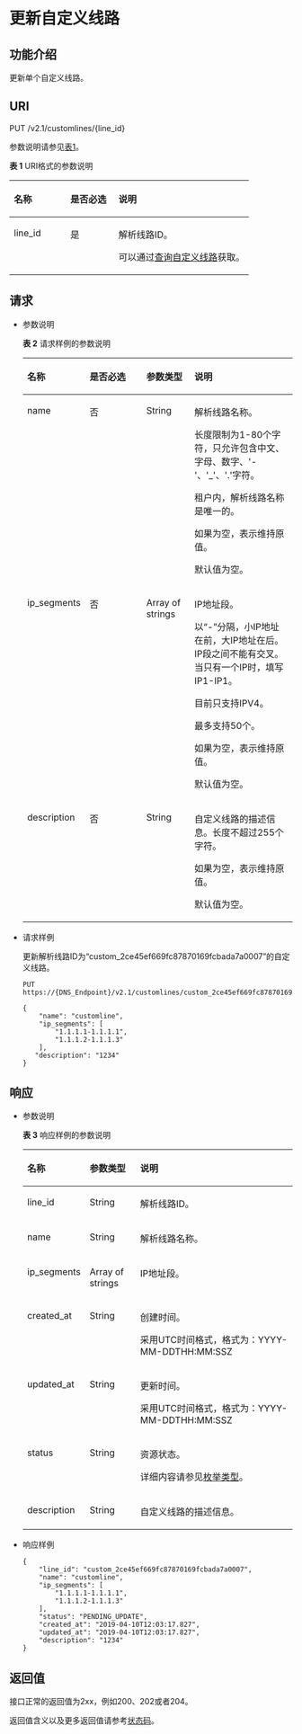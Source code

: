# 更新自定义线路<a name="zh-cn_topic_0171265899"></a>

## 功能介绍<a name="section2763065016101"></a>

更新单个自定义线路。

## URI<a name="section53701671161015"></a>

PUT /v2.1/customlines/\{line\_id\}

参数说明请参见[表1](#table30807893173129)。

**表 1**  URI格式的参数说明

<a name="table30807893173129"></a>
<table><thead align="left"><tr id="row38661368173129"><th class="cellrowborder" valign="top" width="23.582358235823584%" id="mcps1.2.4.1.1"><p id="p14212988173129"><a name="p14212988173129"></a><a name="p14212988173129"></a>名称</p>
</th>
<th class="cellrowborder" valign="top" width="20.122012201220123%" id="mcps1.2.4.1.2"><p id="p23287688173129"><a name="p23287688173129"></a><a name="p23287688173129"></a>是否必选</p>
</th>
<th class="cellrowborder" valign="top" width="56.29562956295629%" id="mcps1.2.4.1.3"><p id="p1114682173129"><a name="p1114682173129"></a><a name="p1114682173129"></a>说明</p>
</th>
</tr>
</thead>
<tbody><tr id="row13711518141418"><td class="cellrowborder" valign="top" width="23.582358235823584%" headers="mcps1.2.4.1.1 "><p id="p22543611102"><a name="p22543611102"></a><a name="p22543611102"></a>line_id</p>
</td>
<td class="cellrowborder" valign="top" width="20.122012201220123%" headers="mcps1.2.4.1.2 "><p id="p7924313161012"><a name="p7924313161012"></a><a name="p7924313161012"></a>是</p>
</td>
<td class="cellrowborder" valign="top" width="56.29562956295629%" headers="mcps1.2.4.1.3 "><p id="p625626161011"><a name="p625626161011"></a><a name="p625626161011"></a>解析线路ID。</p>
<p id="p9267826172415"><a name="p9267826172415"></a><a name="p9267826172415"></a>可以通过<a href="查询自定义线路.md">查询自定义线路</a>获取。</p>
</td>
</tr>
</tbody>
</table>

## 请求<a name="section44958995161021"></a>

-   参数说明

    **表 2**  请求样例的参数说明

    <a name="table9470531173211"></a>
    <table><thead align="left"><tr id="row60397351173211"><th class="cellrowborder" valign="top" width="22.45%" id="mcps1.2.5.1.1"><p id="p65819295173211"><a name="p65819295173211"></a><a name="p65819295173211"></a>名称</p>
    </th>
    <th class="cellrowborder" valign="top" width="21.29%" id="mcps1.2.5.1.2"><p id="p42278174173211"><a name="p42278174173211"></a><a name="p42278174173211"></a>是否必选</p>
    </th>
    <th class="cellrowborder" valign="top" width="17.89%" id="mcps1.2.5.1.3"><p id="p26309572173211"><a name="p26309572173211"></a><a name="p26309572173211"></a>参数类型</p>
    </th>
    <th class="cellrowborder" valign="top" width="38.37%" id="mcps1.2.5.1.4"><p id="p67071922173211"><a name="p67071922173211"></a><a name="p67071922173211"></a>说明</p>
    </th>
    </tr>
    </thead>
    <tbody><tr id="row65160710173211"><td class="cellrowborder" valign="top" width="22.45%" headers="mcps1.2.5.1.1 "><p id="p21415905173211"><a name="p21415905173211"></a><a name="p21415905173211"></a>name</p>
    </td>
    <td class="cellrowborder" valign="top" width="21.29%" headers="mcps1.2.5.1.2 "><p id="p58188388173211"><a name="p58188388173211"></a><a name="p58188388173211"></a>否</p>
    </td>
    <td class="cellrowborder" valign="top" width="17.89%" headers="mcps1.2.5.1.3 "><p id="p45293229173211"><a name="p45293229173211"></a><a name="p45293229173211"></a>String</p>
    </td>
    <td class="cellrowborder" valign="top" width="38.37%" headers="mcps1.2.5.1.4 "><p id="p27471407151355"><a name="p27471407151355"></a><a name="p27471407151355"></a>解析线路名称。</p>
    <p id="p359944165211"><a name="p359944165211"></a><a name="p359944165211"></a>长度限制为1-80个字符，只允许包含中文、字母、数字、'-'、'_'、'.'字符。</p>
    <p id="p20241152512521"><a name="p20241152512521"></a><a name="p20241152512521"></a>租户内，解析线路名称是唯一的。</p>
    <p id="p1220114531498"><a name="p1220114531498"></a><a name="p1220114531498"></a>如果为空，表示维持原值。</p>
    <p id="p1943121314500"><a name="p1943121314500"></a><a name="p1943121314500"></a>默认值为空。</p>
    </td>
    </tr>
    <tr id="row34337486173211"><td class="cellrowborder" valign="top" width="22.45%" headers="mcps1.2.5.1.1 "><p id="p33154613173211"><a name="p33154613173211"></a><a name="p33154613173211"></a>ip_segments</p>
    </td>
    <td class="cellrowborder" valign="top" width="21.29%" headers="mcps1.2.5.1.2 "><p id="p87571231201411"><a name="p87571231201411"></a><a name="p87571231201411"></a>否</p>
    </td>
    <td class="cellrowborder" valign="top" width="17.89%" headers="mcps1.2.5.1.3 "><p id="p37402311173211"><a name="p37402311173211"></a><a name="p37402311173211"></a>Array of strings</p>
    </td>
    <td class="cellrowborder" valign="top" width="38.37%" headers="mcps1.2.5.1.4 "><p id="p11426141216364"><a name="p11426141216364"></a><a name="p11426141216364"></a>IP地址段。</p>
    <p id="p19288137114118"><a name="p19288137114118"></a><a name="p19288137114118"></a>以“-”分隔，小IP地址在前，大IP地址在后。IP段之间不能有交叉。当只有一个IP时，填写IP1-IP1。</p>
    <p id="p1264813244466"><a name="p1264813244466"></a><a name="p1264813244466"></a>目前只支持IPV4。</p>
    <p id="p9966775173211"><a name="p9966775173211"></a><a name="p9966775173211"></a>最多支持50个。</p>
    <p id="p1164185811497"><a name="p1164185811497"></a><a name="p1164185811497"></a>如果为空，表示维持原值。</p>
    <p id="p113339113503"><a name="p113339113503"></a><a name="p113339113503"></a>默认值为空。</p>
    </td>
    </tr>
    <tr id="row280623319282"><td class="cellrowborder" valign="top" width="22.45%" headers="mcps1.2.5.1.1 "><p id="p5474826717742"><a name="p5474826717742"></a><a name="p5474826717742"></a>description</p>
    </td>
    <td class="cellrowborder" valign="top" width="21.29%" headers="mcps1.2.5.1.2 "><p id="p759162017742"><a name="p759162017742"></a><a name="p759162017742"></a>否</p>
    </td>
    <td class="cellrowborder" valign="top" width="17.89%" headers="mcps1.2.5.1.3 "><p id="p3220634117742"><a name="p3220634117742"></a><a name="p3220634117742"></a>String</p>
    </td>
    <td class="cellrowborder" valign="top" width="38.37%" headers="mcps1.2.5.1.4 "><p id="p6675950017742"><a name="p6675950017742"></a><a name="p6675950017742"></a>自定义线路的描述信息。长度不超过255个字符。</p>
    <p id="p882273364911"><a name="p882273364911"></a><a name="p882273364911"></a>如果为空，表示维持原值。</p>
    <p id="p10578150184319"><a name="p10578150184319"></a><a name="p10578150184319"></a>默认值为空。</p>
    </td>
    </tr>
    </tbody>
    </table>

-   请求样例

    更新解析线路ID为“custom\_2ce45ef669fc87870169fcbada7a0007”的自定义线路。

    ```
    PUT https://{DNS_Endpoint}/v2.1/customlines/custom_2ce45ef669fc87870169fcbada7a0007
    ```

    ```
    {
        "name": "customline",
        "ip_segments": [
            "1.1.1.1-1.1.1.1",
            "1.1.1.2-1.1.1.3"
        ],
       "description": "1234"
    }
    ```


## 响应<a name="section40090803161031"></a>

-   参数说明

    **表 3**  响应样例的参数说明

    <a name="table7669703175323"></a>
    <table><thead align="left"><tr id="row52466955175323"><th class="cellrowborder" valign="top" width="19.900000000000002%" id="mcps1.2.4.1.1"><p id="p2769858175323"><a name="p2769858175323"></a><a name="p2769858175323"></a>名称</p>
    </th>
    <th class="cellrowborder" valign="top" width="19.2%" id="mcps1.2.4.1.2"><p id="p46296309175323"><a name="p46296309175323"></a><a name="p46296309175323"></a>参数类型</p>
    </th>
    <th class="cellrowborder" valign="top" width="60.9%" id="mcps1.2.4.1.3"><p id="p62697904175323"><a name="p62697904175323"></a><a name="p62697904175323"></a>说明</p>
    </th>
    </tr>
    </thead>
    <tbody><tr id="row47909891175323"><td class="cellrowborder" valign="top" width="19.900000000000002%" headers="mcps1.2.4.1.1 "><p id="p64112397175323"><a name="p64112397175323"></a><a name="p64112397175323"></a>line_id</p>
    </td>
    <td class="cellrowborder" valign="top" width="19.2%" headers="mcps1.2.4.1.2 "><p id="p1660870175323"><a name="p1660870175323"></a><a name="p1660870175323"></a>String</p>
    </td>
    <td class="cellrowborder" valign="top" width="60.9%" headers="mcps1.2.4.1.3 "><p id="p611111281615"><a name="p611111281615"></a><a name="p611111281615"></a>解析线路ID。</p>
    </td>
    </tr>
    <tr id="row6942422175323"><td class="cellrowborder" valign="top" width="19.900000000000002%" headers="mcps1.2.4.1.1 "><p id="p64097412175323"><a name="p64097412175323"></a><a name="p64097412175323"></a>name</p>
    </td>
    <td class="cellrowborder" valign="top" width="19.2%" headers="mcps1.2.4.1.2 "><p id="p44990515175323"><a name="p44990515175323"></a><a name="p44990515175323"></a>String</p>
    </td>
    <td class="cellrowborder" valign="top" width="60.9%" headers="mcps1.2.4.1.3 "><p id="p32019574175323"><a name="p32019574175323"></a><a name="p32019574175323"></a>解析线路名称。</p>
    </td>
    </tr>
    <tr id="row13978060175323"><td class="cellrowborder" valign="top" width="19.900000000000002%" headers="mcps1.2.4.1.1 "><p id="p43388342175323"><a name="p43388342175323"></a><a name="p43388342175323"></a>ip_segments</p>
    </td>
    <td class="cellrowborder" valign="top" width="19.2%" headers="mcps1.2.4.1.2 "><p id="p29596719175323"><a name="p29596719175323"></a><a name="p29596719175323"></a>Array of strings</p>
    </td>
    <td class="cellrowborder" valign="top" width="60.9%" headers="mcps1.2.4.1.3 "><p id="p30492925175323"><a name="p30492925175323"></a><a name="p30492925175323"></a>IP地址段。</p>
    </td>
    </tr>
    <tr id="row23148559175323"><td class="cellrowborder" valign="top" width="19.900000000000002%" headers="mcps1.2.4.1.1 "><p id="p36524189175323"><a name="p36524189175323"></a><a name="p36524189175323"></a>created_at</p>
    </td>
    <td class="cellrowborder" valign="top" width="19.2%" headers="mcps1.2.4.1.2 "><p id="p47080972175323"><a name="p47080972175323"></a><a name="p47080972175323"></a>String</p>
    </td>
    <td class="cellrowborder" valign="top" width="60.9%" headers="mcps1.2.4.1.3 "><p id="p15737135175323"><a name="p15737135175323"></a><a name="p15737135175323"></a>创建时间。</p>
    <p id="p73376395010"><a name="p73376395010"></a><a name="p73376395010"></a>采用UTC时间格式，格式为：YYYY-MM-DDTHH:MM:SSZ</p>
    </td>
    </tr>
    <tr id="row33465792175323"><td class="cellrowborder" valign="top" width="19.900000000000002%" headers="mcps1.2.4.1.1 "><p id="p42570937175323"><a name="p42570937175323"></a><a name="p42570937175323"></a>updated_at</p>
    </td>
    <td class="cellrowborder" valign="top" width="19.2%" headers="mcps1.2.4.1.2 "><p id="p27449776175323"><a name="p27449776175323"></a><a name="p27449776175323"></a>String</p>
    </td>
    <td class="cellrowborder" valign="top" width="60.9%" headers="mcps1.2.4.1.3 "><p id="p63703533175323"><a name="p63703533175323"></a><a name="p63703533175323"></a>更新时间。</p>
    <p id="p11545610195713"><a name="p11545610195713"></a><a name="p11545610195713"></a>采用UTC时间格式，格式为：YYYY-MM-DDTHH:MM:SSZ</p>
    </td>
    </tr>
    <tr id="row17850883175323"><td class="cellrowborder" valign="top" width="19.900000000000002%" headers="mcps1.2.4.1.1 "><p id="p36228271175323"><a name="p36228271175323"></a><a name="p36228271175323"></a>status</p>
    </td>
    <td class="cellrowborder" valign="top" width="19.2%" headers="mcps1.2.4.1.2 "><p id="p6480061175323"><a name="p6480061175323"></a><a name="p6480061175323"></a>String</p>
    </td>
    <td class="cellrowborder" valign="top" width="60.9%" headers="mcps1.2.4.1.3 "><p id="p65781854175323"><a name="p65781854175323"></a><a name="p65781854175323"></a>资源状态。</p>
    <p id="p11440205919225"><a name="p11440205919225"></a><a name="p11440205919225"></a>详细内容请参见<a href="枚举类型.md">枚举类型</a>。</p>
    </td>
    </tr>
    <tr id="row14821112163019"><td class="cellrowborder" valign="top" width="19.900000000000002%" headers="mcps1.2.4.1.1 "><p id="p11440112513454"><a name="p11440112513454"></a><a name="p11440112513454"></a>description</p>
    </td>
    <td class="cellrowborder" valign="top" width="19.2%" headers="mcps1.2.4.1.2 "><p id="p7440625134510"><a name="p7440625134510"></a><a name="p7440625134510"></a>String</p>
    </td>
    <td class="cellrowborder" valign="top" width="60.9%" headers="mcps1.2.4.1.3 "><p id="p164409259451"><a name="p164409259451"></a><a name="p164409259451"></a>自定义线路的描述信息。</p>
    </td>
    </tr>
    </tbody>
    </table>

-   响应样例

    ```
    {
        "line_id": "custom_2ce45ef669fc87870169fcbada7a0007",
        "name": "customline",
        "ip_segments": [
            "1.1.1.1-1.1.1.1",
            "1.1.1.2-1.1.1.3"
        ],
        "status": "PENDING_UPDATE",
        "created_at": "2019-04-10T12:03:17.827",
        "updated_at": "2019-04-10T12:03:17.827",
        "description": "1234"
    }
    ```


## 返回值<a name="section9249181042119"></a>

接口正常的返回值为2xx，例如200、202或者204。

返回值含义以及更多返回值请参考[状态码](状态码.md)。

